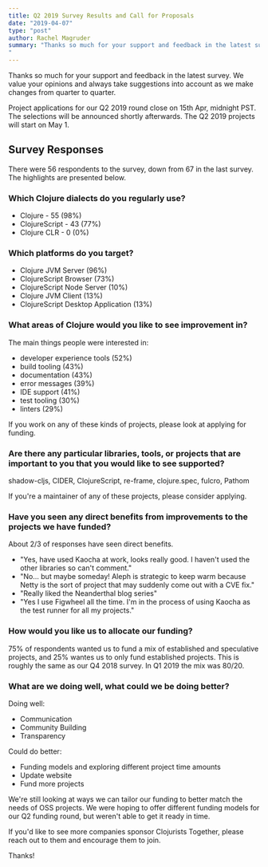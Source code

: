 ```yaml
---
title: Q2 2019 Survey Results and Call for Proposals
date: "2019-04-07"
type: "post"
author: Rachel Magruder
summary: "Thanks so much for your support and feedback in the latest survey. We value your opinions and always take suggestions into account as we make changes from quarter to quarter. Project applications for our Q2 2019 round close on 15th Apr, midnight PST. The selections will be announced shortly afterwards. The Q2 2019 projects will start on May 1.
"
---
```


Thanks so much for your support and feedback in the latest survey. We value your opinions and always take suggestions into account as we make changes from quarter to quarter.

Project applications for our Q2 2019 round close on 15th Apr, midnight PST. The selections will be announced shortly afterwards. The Q2 2019 projects will start on May 1.

## Survey Responses

There were 56 respondents to the survey, down from 67 in the last survey. The highlights are presented below.

### Which Clojure dialects do you regularly use?

- Clojure - 55 (98%)
- ClojureScript - 43 (77%)
- Clojure CLR - 0 (0%)

### Which platforms do you target?

- Clojure JVM Server (96%)
- ClojureScript Browser (73%)
- ClojureScript Node Server (10%)
- Clojure JVM Client (13%)
- ClojureScript Desktop Application (13%)

### What areas of Clojure would you like to see improvement in?

The main things people were interested in:

- developer experience tools (52\%)
- build tooling (43\%)
- documentation (43\%)
- error messages (39\%)
- IDE support (41\%)
- test tooling (30\%)
- linters (29\%)

If you work on any of these kinds of projects, please look at applying for funding.

### Are there any particular libraries, tools, or projects that are important to you that you would like to see supported?

shadow-cljs, CIDER, ClojureScript, re-frame, clojure.spec, fulcro, Pathom

If you're a maintainer of any of these projects, please consider applying.

### Have you seen any direct benefits from improvements to the projects we have funded?

About 2/3 of responses have seen direct benefits.

- "Yes, have used Kaocha at work, looks really good. I haven't used the other libraries so can't comment."
- "No... but maybe someday! Aleph is strategic to keep warm because Netty is the sort of project that may suddenly come out with a CVE fix."
- "Really liked the Neanderthal blog series"
- "Yes I use Figwheel all the time. I'm in the process of using Kaocha as the test runner for all my projects."

### How would you like us to allocate our funding?

75% of respondents wanted us to fund a mix of established and speculative projects, and 25% wantes us to only fund established projects. This is roughly the same as our Q4 2018 survey. In Q1 2019 the mix was 80/20.

### What are we doing well, what could we be doing better?

Doing well:

- Communication
- Community Building
- Transparency

Could do better:

- Funding models and exploring different project time amounts
- Update website
- Fund more projects

We're still looking at ways we can tailor our funding to better match the needs of OSS projects. We were hoping to offer different funding models for our Q2 funding round, but weren't able to get it ready in time.

If you'd like to see more companies sponsor Clojurists Together, please reach out to them and encourage them to join.

Thanks!
